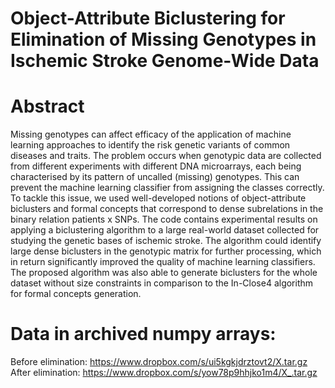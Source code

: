 # Object-Attribute Biclustering for Elimination of Missing Genotypes in Ischemic Stroke Genome-Wide Data

# Abstract 
Missing genotypes can affect efficacy of the application of machine learning approaches to identify the risk genetic variants of common diseases and traits. The problem occurs when genotypic data are collected from different experiments with different DNA microarrays, each being characterised by its pattern of uncalled (missing) genotypes. This can prevent the machine learning classifier from assigning the classes correctly. To tackle this issue, we used well-developed notions of object-attribute biclusters and formal concepts that correspond to dense subrelations in the binary relation patients x SNPs. The code contains experimental results on applying a biclustering algorithm to a large real-world dataset collected for studying the genetic bases of ischemic stroke. The algorithm could identify large dense biclusters in the genotypic matrix for further processing, which in return significantly improved the quality of machine learning classifiers. The proposed algorithm was also able to generate biclusters for the whole dataset without size constraints in comparison to the In-Close4 algorithm for formal concepts generation.


# Data in archived numpy arrays: 

Before elimination: https://www.dropbox.com/s/ui5kgkjdrztovt2/X.tar.gz
After elimination: https://www.dropbox.com/s/yow78p9hhjko1m4/X_.tar.gz
